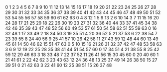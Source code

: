 0 1 2 3
4 5 6 7
8 9 10 11
12 13 14 15
16 17 18 19
20 21 22 23
24 25 26 27
28 29 30 31
32 33 34 35
36 37 38 39
40 41 42 43
44 45 46 47
48 49 50 51
52 53 54 55
56 57 58 59
60 61 62 63
0 4 8 12
1 5 9 13
2 6 10 14
3 7 11 15
16 20 24 28
17 21 25 29
18 22 26 30
19 23 27 31
32 36 40 44
33 37 41 45
34 38 42 46
35 39 43 47
48 52 56 60
49 53 57 61
50 54 58 62
51 55 59 63
0 16 32 48
1 17 33 49
2 18 34 50
3 19 35 51
4 20 36 52
5 21 37 53
6 22 38 54
7 23 39 55
8 24 40 56
9 25 41 57
10 26 42 58
11 27 43 59
12 48 44 60
13 49 45 61
14 50 46 62
15 51 47 63
0 5 10 15
16 21 26 31
32 37 42 47
48 53 58 63
3 6 9 12
19 22 25 28
35 38 41 44
51 54 57 60
0 17 34 51
4 21 38 55
8 25 42 59
12 29 46 63
3 18 33 48
7 22 37 52
11 26 41 56
15 30 45 60
0 20 40 60
1 21 41 61
2 22 42 62
3 23 43 63
12 24 36 48
13 25 37 49
14 26 38 50
15 27 39 51
0 21 42 63
3 22 41 60
12 25 38 51
15 26 37 48